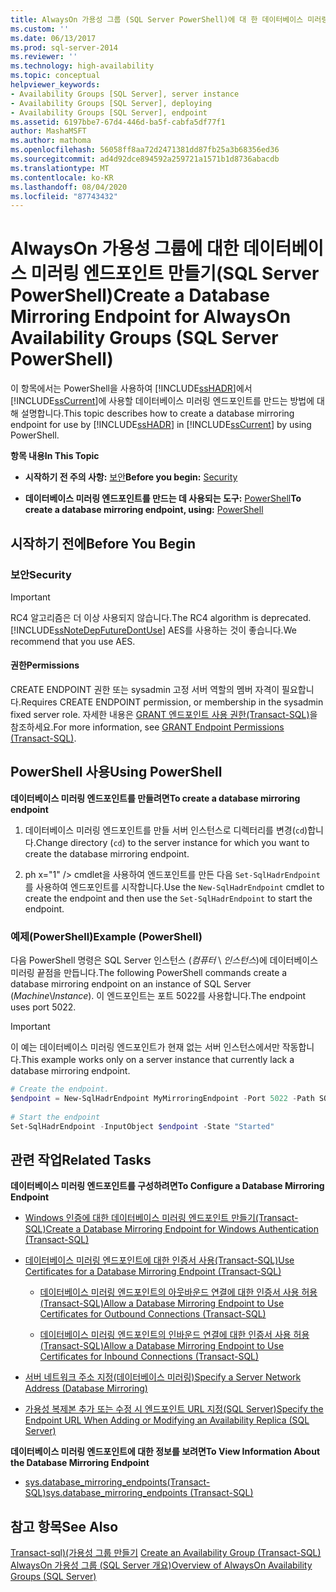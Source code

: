 ```yaml
---
title: AlwaysOn 가용성 그룹 (SQL Server PowerShell)에 대 한 데이터베이스 미러링 끝점 만들기 | Microsoft Docs
ms.custom: ''
ms.date: 06/13/2017
ms.prod: sql-server-2014
ms.reviewer: ''
ms.technology: high-availability
ms.topic: conceptual
helpviewer_keywords:
- Availability Groups [SQL Server], server instance
- Availability Groups [SQL Server], deploying
- Availability Groups [SQL Server], endpoint
ms.assetid: 6197bbe7-67d4-446d-ba5f-cabfa5df77f1
author: MashaMSFT
ms.author: mathoma
ms.openlocfilehash: 56058ff8aa72d2471381dd87fb25a3b68356ed36
ms.sourcegitcommit: ad4d92dce894592a259721a1571b1d8736abacdb
ms.translationtype: MT
ms.contentlocale: ko-KR
ms.lasthandoff: 08/04/2020
ms.locfileid: "87743432"
---
```

# <a name="create-a-database-mirroring-endpoint-for-alwayson-availability-groups-sql-server-powershell"></a><span data-ttu-id="34aed-102">AlwaysOn 가용성 그룹에 대한 데이터베이스 미러링 엔드포인트 만들기(SQL Server PowerShell)</span><span class="sxs-lookup"><span data-stu-id="34aed-102">Create a Database Mirroring Endpoint for AlwaysOn Availability Groups (SQL Server PowerShell)</span></span>
  <span data-ttu-id="34aed-103">이 항목에서는 PowerShell을 사용하여 [!INCLUDE[ssHADR](../../../includes/sshadr-md.md)]에서 [!INCLUDE[ssCurrent](../../../includes/sscurrent-md.md)]에 사용할 데이터베이스 미러링 엔드포인트를 만드는 방법에 대해 설명합니다.</span><span class="sxs-lookup"><span data-stu-id="34aed-103">This topic describes how to create a database mirroring endpoint for use by [!INCLUDE[ssHADR](../../../includes/sshadr-md.md)] in [!INCLUDE[ssCurrent](../../../includes/sscurrent-md.md)] by using PowerShell.</span></span>  
  
 <span data-ttu-id="34aed-104">**항목 내용**</span><span class="sxs-lookup"><span data-stu-id="34aed-104">**In This Topic**</span></span>  
  
-   <span data-ttu-id="34aed-105">**시작하기 전 주의 사항:**  [보안](#Security)</span><span class="sxs-lookup"><span data-stu-id="34aed-105">**Before you begin:**  [Security](#Security)</span></span>  
  
-   <span data-ttu-id="34aed-106">**데이터베이스 미러링 엔드포인트를 만드는 데 사용되는 도구:**  [PowerShell](#PowerShellProcedure)</span><span class="sxs-lookup"><span data-stu-id="34aed-106">**To create a database mirroring endpoint, using:**  [PowerShell](#PowerShellProcedure)</span></span>  
  
## <a name="before-you-begin"></a><span data-ttu-id="34aed-107">시작하기 전에</span><span class="sxs-lookup"><span data-stu-id="34aed-107">Before You Begin</span></span>  
  
###  <a name="security"></a><a name="Security"></a> <span data-ttu-id="34aed-108">보안</span><span class="sxs-lookup"><span data-stu-id="34aed-108">Security</span></span>  
  
> [!IMPORTANT]  
>  <span data-ttu-id="34aed-109">RC4 알고리즘은 더 이상 사용되지 않습니다.</span><span class="sxs-lookup"><span data-stu-id="34aed-109">The RC4 algorithm is deprecated.</span></span> [!INCLUDE[ssNoteDepFutureDontUse](../../../includes/ssnotedepfuturedontuse-md.md)] <span data-ttu-id="34aed-110">AES를 사용하는 것이 좋습니다.</span><span class="sxs-lookup"><span data-stu-id="34aed-110">We recommend that you use AES.</span></span>  
  
####  <a name="permissions"></a><a name="Permissions"></a> <span data-ttu-id="34aed-111">권한</span><span class="sxs-lookup"><span data-stu-id="34aed-111">Permissions</span></span>  
 <span data-ttu-id="34aed-112">CREATE ENDPOINT 권한 또는 sysadmin 고정 서버 역할의 멤버 자격이 필요합니다.</span><span class="sxs-lookup"><span data-stu-id="34aed-112">Requires CREATE ENDPOINT permission, or membership in the sysadmin fixed server role.</span></span> <span data-ttu-id="34aed-113">자세한 내용은 [GRANT 엔드포인트 사용 권한&#40;Transact-SQL&#41;](/sql/t-sql/statements/grant-endpoint-permissions-transact-sql)을 참조하세요.</span><span class="sxs-lookup"><span data-stu-id="34aed-113">For more information, see [GRANT Endpoint Permissions &#40;Transact-SQL&#41;](/sql/t-sql/statements/grant-endpoint-permissions-transact-sql).</span></span>  
  
##  <a name="using-powershell"></a><a name="PowerShellProcedure"></a> <span data-ttu-id="34aed-114">PowerShell 사용</span><span class="sxs-lookup"><span data-stu-id="34aed-114">Using PowerShell</span></span>  
 <span data-ttu-id="34aed-115">**데이터베이스 미러링 엔드포인트를 만들려면**</span><span class="sxs-lookup"><span data-stu-id="34aed-115">**To create a database mirroring endpoint**</span></span>  
  
1.  <span data-ttu-id="34aed-116">데이터베이스 미러링 엔드포인트를 만들 서버 인스턴스로 디렉터리를 변경(`cd`)합니다.</span><span class="sxs-lookup"><span data-stu-id="34aed-116">Change directory (`cd`) to the server instance for which you want to create the database mirroring endpoint.</span></span>  
  
2.  <span data-ttu-id="34aed-117">ph x="1" /&gt; cmdlet을 사용하여 엔드포인트를 만든 다음 `Set-SqlHadrEndpoint`를 사용하여 엔드포인트를 시작합니다.</span><span class="sxs-lookup"><span data-stu-id="34aed-117">Use the `New-SqlHadrEndpoint` cmdlet to create the endpoint and then use the `Set-SqlHadrEndpoint` to start the endpoint.</span></span>  
  
###  <a name="example-powershell"></a><a name="PShellExample"></a> <span data-ttu-id="34aed-118">예제(PowerShell)</span><span class="sxs-lookup"><span data-stu-id="34aed-118">Example (PowerShell)</span></span>  
 <span data-ttu-id="34aed-119">다음 PowerShell 명령은 SQL Server 인스턴스 (*컴퓨터* \\ *인스턴스*)에 데이터베이스 미러링 끝점을 만듭니다.</span><span class="sxs-lookup"><span data-stu-id="34aed-119">The following PowerShell commands create a database mirroring endpoint on an instance of SQL Server (*Machine*\\*Instance*).</span></span> <span data-ttu-id="34aed-120">이 엔드포인트는 포트 5022를 사용합니다.</span><span class="sxs-lookup"><span data-stu-id="34aed-120">The endpoint uses port 5022.</span></span>  
  
> [!IMPORTANT]  
>  <span data-ttu-id="34aed-121">이 예는 데이터베이스 미러링 엔드포인트가 현재 없는 서버 인스턴스에서만 작동합니다.</span><span class="sxs-lookup"><span data-stu-id="34aed-121">This example works only on a server instance that currently lack a database mirroring endpoint.</span></span>  
  
```powershell
# Create the endpoint.  
$endpoint = New-SqlHadrEndpoint MyMirroringEndpoint -Port 5022 -Path SQLSERVER:\SQL\Machine\Instance  
  
# Start the endpoint  
Set-SqlHadrEndpoint -InputObject $endpoint -State "Started"
```  
  
##  <a name="related-tasks"></a><a name="RelatedTasks"></a> <span data-ttu-id="34aed-122">관련 작업</span><span class="sxs-lookup"><span data-stu-id="34aed-122">Related Tasks</span></span>  
 <span data-ttu-id="34aed-123">**데이터베이스 미러링 엔드포인트를 구성하려면**</span><span class="sxs-lookup"><span data-stu-id="34aed-123">**To Configure a Database Mirroring Endpoint**</span></span>  
  
-   [<span data-ttu-id="34aed-124">Windows 인증에 대한 데이터베이스 미러링 엔드포인트 만들기&#40;Transact-SQL&#41;</span><span class="sxs-lookup"><span data-stu-id="34aed-124">Create a Database Mirroring Endpoint for Windows Authentication &#40;Transact-SQL&#41;</span></span>](../../database-mirroring/create-a-database-mirroring-endpoint-for-windows-authentication-transact-sql.md)  
  
-   [<span data-ttu-id="34aed-125">데이터베이스 미러링 엔드포인트에 대한 인증서 사용&#40;Transact-SQL&#41;</span><span class="sxs-lookup"><span data-stu-id="34aed-125">Use Certificates for a Database Mirroring Endpoint &#40;Transact-SQL&#41;</span></span>](../../database-mirroring/use-certificates-for-a-database-mirroring-endpoint-transact-sql.md)  
  
    -   [<span data-ttu-id="34aed-126">데이터베이스 미러링 엔드포인트의 아웃바운드 연결에 대한 인증서 사용 허용&#40;Transact-SQL&#41;</span><span class="sxs-lookup"><span data-stu-id="34aed-126">Allow a Database Mirroring Endpoint to Use Certificates for Outbound Connections &#40;Transact-SQL&#41;</span></span>](../../database-mirroring/database-mirroring-use-certificates-for-outbound-connections.md)  
  
    -   [<span data-ttu-id="34aed-127">데이터베이스 미러링 엔드포인트의 인바운드 연결에 대한 인증서 사용 허용&#40;Transact-SQL&#41;</span><span class="sxs-lookup"><span data-stu-id="34aed-127">Allow a Database Mirroring Endpoint to Use Certificates for Inbound Connections &#40;Transact-SQL&#41;</span></span>](../../database-mirroring/database-mirroring-use-certificates-for-inbound-connections.md)  
  
-   [<span data-ttu-id="34aed-128">서버 네트워크 주소 지정&#40;데이터베이스 미러링&#41;</span><span class="sxs-lookup"><span data-stu-id="34aed-128">Specify a Server Network Address &#40;Database Mirroring&#41;</span></span>](../../database-mirroring/specify-a-server-network-address-database-mirroring.md)  
  
-   [<span data-ttu-id="34aed-129">가용성 복제본 추가 또는 수정 시 엔드포인트 URL 지정&#40;SQL Server&#41;</span><span class="sxs-lookup"><span data-stu-id="34aed-129">Specify the Endpoint URL When Adding or Modifying an Availability Replica &#40;SQL Server&#41;</span></span>](specify-endpoint-url-adding-or-modifying-availability-replica.md)  
  
 <span data-ttu-id="34aed-130">**데이터베이스 미러링 엔드포인트에 대한 정보를 보려면**</span><span class="sxs-lookup"><span data-stu-id="34aed-130">**To View Information About the Database Mirroring Endpoint**</span></span>  
  
-   [<span data-ttu-id="34aed-131">sys.database_mirroring_endpoints&#40;Transact-SQL&#41;</span><span class="sxs-lookup"><span data-stu-id="34aed-131">sys.database_mirroring_endpoints &#40;Transact-SQL&#41;</span></span>](/sql/relational-databases/system-catalog-views/sys-database-mirroring-endpoints-transact-sql)  
  
## <a name="see-also"></a><span data-ttu-id="34aed-132">참고 항목</span><span class="sxs-lookup"><span data-stu-id="34aed-132">See Also</span></span>  
 <span data-ttu-id="34aed-133">[Transact-sql&#41;&#40;가용성 그룹 만들기](create-an-availability-group-transact-sql.md) </span><span class="sxs-lookup"><span data-stu-id="34aed-133">[Create an Availability Group &#40;Transact-SQL&#41;](create-an-availability-group-transact-sql.md) </span></span>  
 [<span data-ttu-id="34aed-134">AlwaysOn 가용성 그룹 &#40;SQL Server 개요&#41;</span><span class="sxs-lookup"><span data-stu-id="34aed-134">Overview of AlwaysOn Availability Groups &#40;SQL Server&#41;</span></span>](overview-of-always-on-availability-groups-sql-server.md)  
